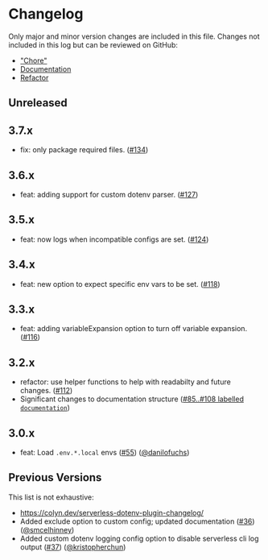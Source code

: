 # Changelog

Only major and minor version changes are included in this file. Changes not
included in this log but can be reviewed on GitHub:

* ["Chore"](https://github.com/neverendingqs/serverless-dotenv-plugin/pulls?q=+is%3Apr+label%3Achore+)
* [Documentation](https://github.com/neverendingqs/serverless-dotenv-plugin/pulls?q=+is%3Apr+label%3Adocumentation)
* [Refactor](https://github.com/neverendingqs/serverless-dotenv-plugin/pulls?q=label%3Arefactor+is%3Apr)

## Unreleased

## 3.7.x

* fix: only package required files. ([#134](https://github.com/neverendingqs/serverless-dotenv-plugin/pull/134))

## 3.6.x

* feat: adding support for custom dotenv parser. ([#127](https://github.com/neverendingqs/serverless-dotenv-plugin/pull/127))

## 3.5.x

* feat: now logs when incompatible configs are set. ([#124](https://github.com/neverendingqs/serverless-dotenv-plugin/pull/124))

## 3.4.x

* feat: new option to expect specific env vars to be set. ([#118](https://github.com/neverendingqs/serverless-dotenv-plugin/pull/118))

## 3.3.x

* feat: adding variableExpansion option to turn off variable expansion. ([#116](https://github.com/neverendingqs/serverless-dotenv-plugin/pull/116))

## 3.2.x

* refactor: use helper functions to help with readabilty and future changes. ([#112](https://github.com/neverendingqs/serverless-dotenv-plugin/pull/112))
* Significant changes to documentation structure ([#85..#108 labelled `documentation`](https://github.com/neverendingqs/serverless-dotenv-plugin/pulls?q=is%3Apr+label%3Adocumentation+closed%3A2021-02-06..2021-02-07+))

## 3.0.x

* feat: Load `.env.*.local` envs ([#55](https://github.com/neverendingqs/serverless-dotenv-plugin/pull/55)) ([@danilofuchs](https://github.com/danilofuchs))

## Previous Versions

This list is not exhaustive:

* https://colyn.dev/serverless-dotenv-plugin-changelog/
* Added exclude option to custom config; updated documentation ([#36](https://github.com/neverendingqs/serverless-dotenv-plugin/pull/36)) ([@smcelhinney](https://github.com/smcelhinney))
* Added custom dotenv logging config option to disable serverless cli log output ([#37](https://github.com/neverendingqs/serverless-dotenv-plugin/pull/37)) ([@kristopherchun](https://github.com/kristopherchun))
